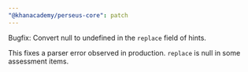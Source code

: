 ```yaml
---
"@khanacademy/perseus-core": patch
---
```


Bugfix: Convert null to undefined in the `replace` field of hints.

This fixes a parser error observed in production. `replace` is null in some assessment
items.
